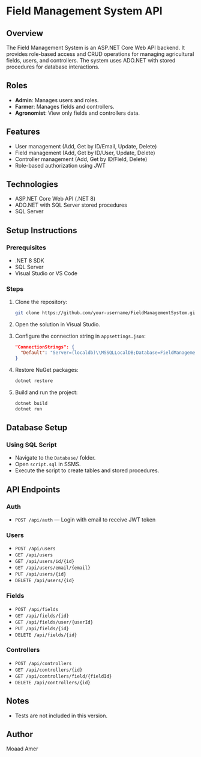 
# Field Management System API

## Overview
The Field Management System is an ASP.NET Core Web API backend. It provides role-based access and CRUD operations for managing agricultural fields, users, and controllers. The system uses ADO.NET with stored procedures for database interactions.

## Roles
- **Admin**: Manages users and roles.
- **Farmer**: Manages fields and controllers.
- **Agronomist**: View only fields and controllers data.

## Features
- User management (Add, Get by ID/Email, Update, Delete)
- Field management (Add, Get by ID/User, Update, Delete)
- Controller management (Add, Get by ID/Field, Delete)
- Role-based authorization using JWT

## Technologies
- ASP.NET Core Web API (.NET 8)
- ADO.NET with SQL Server stored procedures
- SQL Server

## Setup Instructions

### Prerequisites
- .NET 8 SDK
- SQL Server
- Visual Studio or VS Code

### Steps
1. Clone the repository:
   ```bash
   git clone https://github.com/your-username/FieldManagementSystem.git
   ```

2. Open the solution in Visual Studio.

3. Configure the connection string in `appsettings.json`:
   ```json
   "ConnectionStrings": {
     "Default": "Server=(localdb)\\MSSQLLocalDB;Database=FieldManagementSystemDB;User Id={addYourUser};Integrated Security=true;"
   }
   ```

4. Restore NuGet packages:
   ```bash
   dotnet restore
   ```

5. Build and run the project:
   ```bash
   dotnet build
   dotnet run
   ```

## Database Setup

### Using SQL Script
- Navigate to the `Database/` folder.
- Open `script.sql` in SSMS.
- Execute the script to create tables and stored procedures.


## API Endpoints

### Auth
- `POST /api/auth` — Login with email to receive JWT token

### Users
- `POST /api/users`
- `GET /api/users`
- `GET /api/users/id/{id}`
- `GET /api/users/email/{email}`
- `PUT /api/users/{id}`
- `DELETE /api/users/{id}`

### Fields
- `POST /api/fields`
- `GET /api/fields/{id}`
- `GET /api/fields/user/{userId}`
- `PUT /api/fields/{id}`
- `DELETE /api/fields/{id}`

### Controllers
- `POST /api/controllers`
- `GET /api/controllers/{id}`
- `GET /api/controllers/field/{fieldId}`
- `DELETE /api/controllers/{id}`

## Notes
- Tests are not included in this version.

## Author
Moaad Amer
